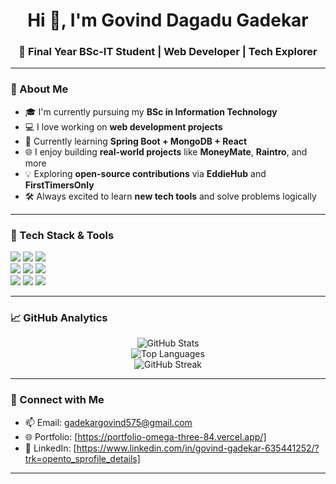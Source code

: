 <h1 align="center">Hi 👋, I'm Govind Dagadu Gadekar</h1>
<h3 align="center">🚀 Final Year BSc-IT Student | Web Developer | Tech Explorer</h3>

---

### 🧠 About Me

- 🎓 I'm currently pursuing my **BSc in Information Technology**  
- 💻 I love working on **web development projects**
- 🌱 Currently learning **Spring Boot + MongoDB + React**
- 🌐 I enjoy building **real-world projects** like **MoneyMate**, **Raintro**, and more
- 💡 Exploring **open-source contributions** via **EddieHub** and **FirstTimersOnly**
- 🛠️ Always excited to learn **new tech tools** and solve problems logically

---

### 🧰 Tech Stack & Tools

<img src="https://img.shields.io/badge/Java-007396?style=for-the-badge&logo=java&logoColor=white"/>
<img src="https://img.shields.io/badge/Python-3776AB?style=for-the-badge&logo=python&logoColor=white"/>
<img src="https://img.shields.io/badge/PHP-777BB4?style=for-the-badge&logo=php&logoColor=white"/>

<br/>
<img src="https://img.shields.io/badge/HTML5-E34F26?style=for-the-badge&logo=html5&logoColor=white"/>
<img src="https://img.shields.io/badge/CSS3-1572B6?style=for-the-badge&logo=css3&logoColor=white"/>
<img src="https://img.shields.io/badge/JavaScript-F7DF1E?style=for-the-badge&logo=javascript&logoColor=black"/>
<br/>
<img src="https://img.shields.io/badge/MySQL-005C84?style=for-the-badge&logo=mysql&logoColor=white"/>
<img src="https://img.shields.io/badge/SQL-F29111?style=for-the-badge&logo=sqlite&logoColor=white"/>
<img src="https://img.shields.io/badge/GitHub-181717?style=for-the-badge&logo=github&logoColor=white"/>

---

### 📈 GitHub Analytics

<p align="center">
  <img src="https://github-readme-stats.vercel.app/api?username=GovindG9066&show_icons=true&theme=tokyonight" alt="GitHub Stats" />
  <br/>
  <img src="https://github-readme-stats.vercel.app/api/top-langs/?username=GovindG9066&layout=compact&theme=tokyonight" alt="Top Languages" />
  <br/>
  <img src="https://github-readme-streak-stats.herokuapp.com?user=GovindG9066&theme=tokyonight" alt="GitHub Streak" />
</p>

---

### 🔗 Connect with Me

- 📫 Email: gadekargovind575@gmail.com  
- 🌐 Portfolio: [https://portfolio-omega-three-84.vercel.app/]  
- 💼 LinkedIn: [https://www.linkedin.com/in/govind-gadekar-635441252/?trk=opento_sprofile_details]

---

